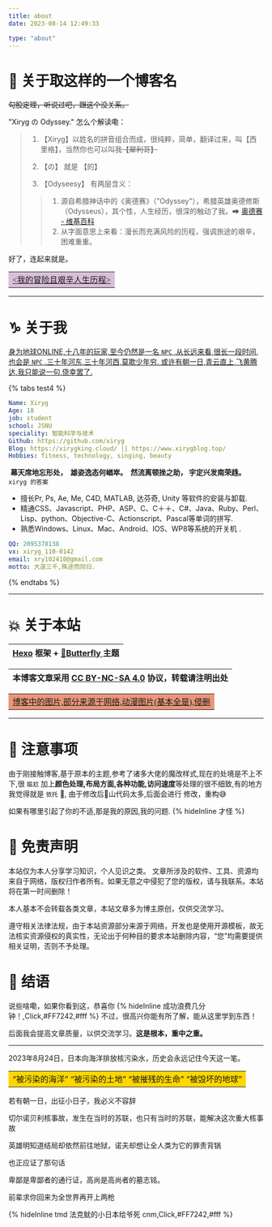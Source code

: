 ```yaml
---
title: about
date: 2023-08-14 12:49:33

type: "about"
---
```


#   🌟 关于取这样的一个博客名

~~勾股定理，听说过吧，跟这个没关系。~~

"Xiryg の Odyssey."  怎么个解读嘞：

>1. 【Xiryg】以姓名的拼音组合而成，很纯粹，简单，翻译过来，叫【西里格】，当然你也可以叫我~~【犀利哥】~~
>
>2. 【の】 就是 【的】
>
>3.    【Odyseesy】 有两层含义：
>
>   >1.  源自希腊神话中的《奥德赛》（"Odyssey"），希腊英雄奥德修斯（Odysseus），其个性，人生经历，很深的触动了我。➡ [奥德赛 - 维基百科](https://zh.wikipedia.org/wiki/奥德赛)
>   >2. 从字面意思上来看：漫长而充满风险的历程，强调旅途的艰辛，困难重重。

好了，连起来就是。

<table><tr><td bgcolor=#D8BFD8><font face="楷体"><u><我的冒险且艰辛人生历程></u></font></td></tr></table>

******

#   ♑ 关于我

<u>身为地球ONLINE,十八年的玩家,至今仍然是一名 `NPC` ,从长远来看,很长一段时间,也会是 `NPC` .三十年河东,三十年河西,莫欺少年穷. 或许有朝一日,青云直上,飞黄腾达,我只能说一句,侥幸罢了.</u>



{% tabs test4 %}
<!-- tab 基本信息@fas fa-info-circle -->

```yaml
Name: Xiryg
Age: 18
job: student
school: JSNU
speciality: 智能科学与技术
Github: https://github.com/xiryg
Blog: https://xirygking.cloud/ || https://www.xirygblog.top/
Hobbies: fitness, technology, singing, beauty
```
​                   **幕天席地忘形处，
​                   雄姿逸态何崷崒。
​                   然流离顿挫之助，
​                   宇定兴发南荣趎。**                    `xiryg 的答案` 

<!-- endtab -->

<!-- tab 技术栈@fas fa-code -->

- 擅长Pr, Ps, Ae, Me, C4D, MATLAB, 达芬奇, Unity 等软件的安装与卸载.
- 精通CSS、Javascript、PHP、ASP、C、C＋＋、C#、Java、Ruby、Perl、Lisp、python、Objective-C、Actionscript、Pascal等单词的拼写.
- 熟悉Windows、Linux、Mac、Android、IOS、WP8等系统的开关机 .

<!-- endtab -->

<!-- tab 联系方式@fas fa-envelope -->

```yaml
QQ: 2095378138
vx: xiryg_110-0142
email: xry102410@gmail.com
motto: 大道三千,殊途而同归.
```

<!-- endtab -->

{% endtabs %}

******

#  💥 关于本站

|[Hexo](https://hexo.io/zh-cn/) 框架 + [ 🦋Butterfly ](https://github.com/jerryc127/hexo-theme-butterfly)主题|
| --------------------------------------------------------------------------------------------- |

| 本博客文章采用 [CC BY-NC-SA 4.0](https://creativecommons.org/licenses/by-nc-sa/4.0/deed.zh) 协议，转载请注明出处 |
| --------------------------------------------------------------------------------------------- |

<table><tr><td bgcolor=#E9967A><font face="楷体"><u>博客中的图片,部分来源于网络,动漫图片(基本全是),侵删</u></font></td></tr></table>

******

# 💢 注意事项

由于刚接触博客,基于原本的主题,参考了诸多大佬的魔改样式,现在的处境是不上不下,很 `尴尬`  加上**颜色处理,布局方面,各种功能,访问速度**等处理的很不细致,有的地方我觉得就是 `依托` 💩, 由于修改后💩山代码太多,后面会进行 修改，重构😅

如果有哪里引起了你的不适,那是我的原因,我的问题.   {% hideInline 才怪 %}

# 🙏 免责声明

本站仅为本人分享学习知识，个人见识之类。 文章所涉及的软件、工具、资源均来自于网络，版权归作者所有。如果无意之中侵犯了您的版权，请与我联系。本站将在第一时间删除！

本人基本不会转载各类文章，本站文章多为博主原创，仅供交流学习。

遵守相关法律法规，由于本站资源部分来源于网络，开发也是使用开源模板，故无法核实资源侵权的真实性，无论出于何种目的要求本站删除内容，“您”均需要提供相关证明，否则不予处理。

#  🐼 结语

说些啥嘞，如果你看到这，恭喜你 {% hideInline 成功浪费几分钟！,Click,#FF7242,#fff %} 不过，很高兴你能有所了解，能从这里学到东西！

后面我会提高文章质量，以供交流学习。**这是根本，重中之重。**

******

2023年8月24日，日本向海洋排放核污染水，历史会永远记住今天这一笔。


<table><tr><td bgcolor=#FFD700>“被污染的海洋” “被污染的土地” “被摧残的生命” “被毁坏的地球”</td></tr></table>

若有朝一日，出征小日子，我必义不容辞

切尔诺贝利核事故，发生在当时的苏联，也只有当时的苏联，能解决这次重大核事故

英雄明知道结局却依然前往地狱，诺夫却想让全人类为它的罪责背锅

也正应证了那句话

卑鄙是卑鄙者的通行证，高尚是高尚者的墓志铭。

前辈求你回来为全世界再开上两枪

{% hideInline  tmd 法克鱿的小日本给爷死 cnm,Click,#FF7242,#fff %}
